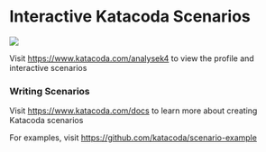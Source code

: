 # Interactive Katacoda Scenarios

[![](http://shields.katacoda.com/katacoda/analysek4/count.svg)](https://www.katacoda.com/analysek4 "Get your profile on Katacoda.com")

Visit https://www.katacoda.com/analysek4 to view the profile and interactive scenarios

### Writing Scenarios
Visit https://www.katacoda.com/docs to learn more about creating Katacoda scenarios

For examples, visit https://github.com/katacoda/scenario-example
